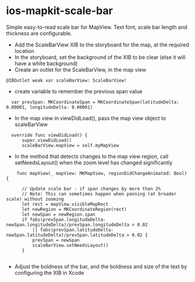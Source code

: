 # ios-mapkit-scale-bar
Simple easy-to-read scale bar for MapView.  Text font, scale bar length and thickness are configurable.

  * Add the ScaleBarView XIB to the storyboard for the map, at the required location
  * In the storyboard, set the background of the XIB to be clear (else it will have a white background)
  * Create an outlet for the ScaleBarView, in the map view
  ```
  @IBOutlet weak var scaleBarView: ScaleBarView!
  ```

  * create variable to remember the previous span value
  ```
    var prevSpan: MKCoordinateSpan = MKCoordinateSpan(latitudeDelta: 0.00001, longitudeDelta: 0.00001)
  ```
  * In the map view in viewDidLoad(), pass the map view object to scaleBarView
  ```
    override func viewDidLoad() {
        super.viewDidLoad()
        scaleBarView.mapView = self.myMapView
  ```
  * In the method that detects changes to the map view region, call setNeedsLayout() when the zoom level has changed significantly
  ```
      func mapView(_ mapView: MKMapView, regionDidChangeAnimated: Bool) {
  
        // Update scale bar - if span changes by more than 2%
        // Note: This can sometimes happen when panning (at broader scale) without zooming
        let rect = mapView.visibleMapRect
        let newRegion = MKCoordinateRegion(rect)
        let newSpan = newRegion.span
        if fabs(prevSpan.longitudeDelta-newSpan.longitudeDelta)/prevSpan.longitudeDelta > 0.02
            || fabs(prevSpan.latitudeDelta-newSpan.latitudeDelta)/prevSpan.latitudeDelta > 0.02 {
            prevSpan = newSpan
            scaleBarView.setNeedsLayout()
        }
        
  ```
  * Adjust the boldness of the bar, and the boldness and size of the text by configuring the XIB in Xcode
